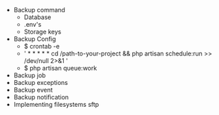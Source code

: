- Backup command
  - Database
  - .env's
  - Storage keys
- Backup Config
  - $ crontab -e
  - ' * * * * * cd /path-to-your-project && php artisan schedule:run >> /dev/null 2>&1 '
  - $ php artisan queue:work
- Backup job
- Backup exceptions
- Backup event
- Backup notification
- Implementing filesystems sftp
